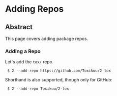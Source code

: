 # Adding Repos

## Abstract
This page covers adding package repos.

### Adding a Repo
Let's add the ``tox/`` repo.
```
 $ 2 --add-repo https://github.com/Toxikuu/2-tox
```

Shorthand is also supported, though only for GitHub:
```
 $ 2 --add-repo Toxikuu/2-tox
```
